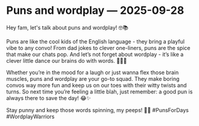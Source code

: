 # Puns and wordplay — 2025-09-28

Hey fam, let's talk about puns and wordplay! 🤓📚 

Puns are like the cool kids of the English language - they bring a playful vibe to any convo! From dad jokes to clever one-liners, puns are the spice that make our chats pop. And let’s not forget about wordplay - it’s like a clever little dance our brains do with words. 💃🏽🔥 

Whether you’re in the mood for a laugh or just wanna flex those brain muscles, puns and wordplay are your go-to squad. They make boring convos way more fun and keep us on our toes with their witty twists and turns. So next time you’re feeling a little blah, just remember: a good pun is always there to save the day! 😂✨ 

Stay punny and keep those words spinning, my peeps! 💬🌟 #PunsForDays #WordplayWarriors
